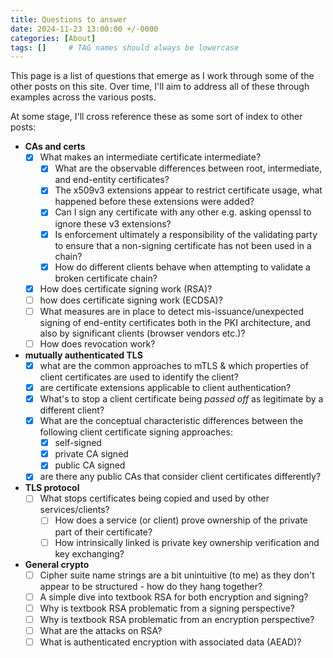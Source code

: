 ```yaml
---
title: Questions to answer
date: 2024-11-23 13:00:00 +/-0000
categories: [About]
tags: []     # TAG names should always be lowercase
---
```



This page is a list of questions that emerge as I work through some of the other posts on this site.  Over time, I'll aim to address all of these through examples across the various posts.

At some stage, I'll cross reference these as some sort of index to other posts:

- **CAs and certs**
  - [x] What makes an intermediate certificate intermediate?
    - [x] What are the observable differences between root, intermediate, and end-entity certificates?
    - [x] The x509v3 extensions appear to restrict certificate usage, what happened before these extensions were added?
    - [x] Can I sign any certificate with any other e.g. asking openssl to ignore these v3 extensions?
    - [x] Is enforcement ultimately a responsibility of the validating party to ensure that a non-signing certificate has not been used in a chain?
    - [x] How do different clients behave when attempting to validate a broken certificate chain?
  - [x] How does certificate signing work (RSA)?
  - [ ] how does certificate signing work (ECDSA)?
  - [ ] What measures are in place to detect mis-issuance/unexpected signing of end-entity certificates both in the PKI architecture, and also by significant clients (browser vendors etc.)?
  - [ ] How does revocation work?

- **mutually authenticated TLS**
  - [x] what are the common approaches to mTLS  & which properties of client certificates are used to identify the client?
  - [x] are certificate extensions applicable to client authentication?
  - [x] What's to stop a client certificate being *passed off* as legitimate by a different client?
  - [x] What are the conceptual characteristic differences between the following client certificate signing approaches:
      - [x] self-signed
      - [x] private CA signed
      - [x] public CA signed
  - [x] are there any public CAs that consider client certificates differently?

- **TLS protocol**
  - [ ] What stops certificates being copied and used by other services/clients?
    - [ ] How does a service (or client) prove ownership of the private part of their certificate?
    - [ ] How intrinsically linked is private key ownership verification and key exchanging?

- **General crypto**
  - [ ] Cipher suite name strings are a bit unintuitive (to me) as they don't appear to be structured - how do they hang together?
  - [ ] A simple dive into textbook RSA for both encryption and signing?
  - [ ] Why is textbook RSA problematic from a signing perspective?
  - [ ] Why is textbook RSA problematic from an encryption perspective?
  - [ ] What are the attacks on RSA?
  - [ ] What is authenticated encryption with associated data (AEAD)?